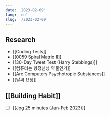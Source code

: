 ```yaml
---
date: '2023-02-09'
lang: 'en'
slug: '/2023-02-09'
---
```


## Research

- [[Coding Tests]]
- [[0059 Spiral Matrix II]]
- [[30-Day Tweet Test (Harry Stebbings)]]
- [[컴퓨터는 향정신성 약물인가]]
- [[Are Computers Psychotropic Substances]]
- [[날씨 요정]]

## [[Building Habit]]

- [ ] [[Jog 25 minutes (Jan-Feb 2023)]]
